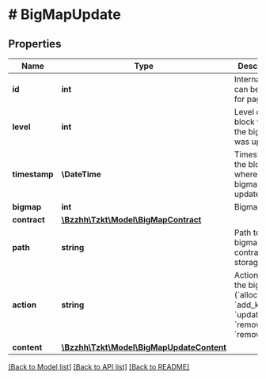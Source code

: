# # BigMapUpdate

## Properties

Name | Type | Description | Notes
------------ | ------------- | ------------- | -------------
**id** | **int** | Internal Id, can be used for pagination | [optional]
**level** | **int** | Level of the block where the bigmap was updated | [optional]
**timestamp** | **\DateTime** | Timestamp of the block where the bigmap was updated | [optional]
**bigmap** | **int** | Bigmap ptr | [optional]
**contract** | [**\Bzzhh\Tzkt\Model\BigMapContract**](BigMapContract.md) |  | [optional]
**path** | **string** | Path to the bigmap in the contract storage | [optional]
**action** | **string** | Action with the bigmap (&#x60;allocate&#x60;, &#x60;add_key&#x60;, &#x60;update_key&#x60;, &#x60;remove_key&#x60;, &#x60;remove&#x60;) | [optional]
**content** | [**\Bzzhh\Tzkt\Model\BigMapUpdateContent**](BigMapUpdateContent.md) |  | [optional]

[[Back to Model list]](../../README.md#models) [[Back to API list]](../../README.md#endpoints) [[Back to README]](../../README.md)
